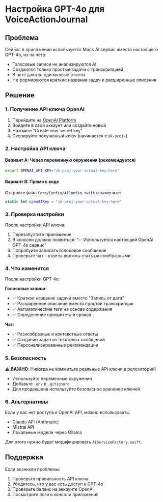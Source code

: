 # Настройка GPT-4o для VoiceActionJournal

## Проблема
Сейчас в приложении используется Mock AI сервис вместо настоящего GPT-4o, из-за чего:
- Голосовые записи не анализируются AI
- Создаются только простые задачи с транскрипцией
- В чате даются одинаковые ответы
- Не формируются краткие названия задач и расширенные описания

## Решение

### 1. Получение API ключа OpenAI

1. Перейдите на [OpenAI Platform](https://platform.openai.com/api-keys)
2. Войдите в свой аккаунт или создайте новый
3. Нажмите "Create new secret key"
4. Скопируйте полученный ключ (начинается с `sk-proj-`)

### 2. Настройка API ключа

#### Вариант A: Через переменную окружения (рекомендуется)
```bash
export OPENAI_API_KEY="sk-proj-your-actual-key-here"
```

#### Вариант B: Прямо в коде
Откройте файл `Core/Config/AIConfig.swift` и замените:
```swift
static let openAIKey = "sk-proj-your-actual-key-here"
```

### 3. Проверка настройки

После настройки API ключа:
1. Перезапустите приложение
2. В консоли должно появиться: "✅ Используется настоящий OpenAI GPT-4o сервис"
3. Попробуйте записать голосовое сообщение
4. Проверьте чат - ответы должны стать разнообразными

### 4. Что изменится

После настройки GPT-4o:

**Голосовые записи:**
- ✅ Краткое название задачи вместо "Запись от дата"
- ✅ Расширенное описание вместо простой транскрипции
- ✅ Автоматические теги на основе содержания
- ✅ Определение приоритета и сроков

**Чат:**
- ✅ Разнообразные и контекстные ответы
- ✅ Создание задач из текстовых сообщений
- ✅ Персонализированные рекомендации

### 5. Безопасность

⚠️ **ВАЖНО**: Никогда не коммитьте реальные API ключи в репозиторий!

- Используйте переменные окружения
- Добавьте `.env` в `.gitignore`
- Для продакшена используйте безопасное хранение ключей

### 6. Альтернативы

Если у вас нет доступа к OpenAI API, можно использовать:
- Claude API (Anthropic)
- Mistral API
- Локальные модели через Ollama

Для этого нужно будет модифицировать `AIServiceFactory.swift`.

## Поддержка

Если возникли проблемы:
1. Проверьте правильность API ключа
2. Убедитесь, что у вас есть доступ к GPT-4o
3. Проверьте баланс на аккаунте OpenAI
4. Посмотрите логи в консоли приложения



